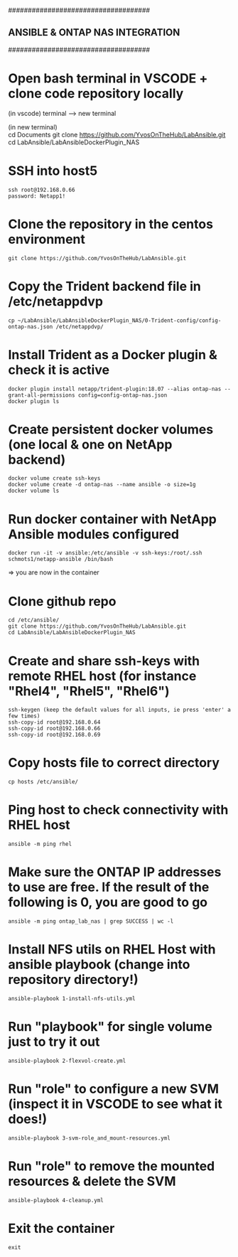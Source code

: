 ####################################
## ANSIBLE & ONTAP NAS INTEGRATION
####################################

# Open bash terminal in VSCODE + clone code repository locally
(in vscode) 
    terminal --> new terminal 

(in new terminal)  
    cd Documents
    git clone https://github.com/YvosOnTheHub/LabAnsible.git 
    cd LabAnsible/LabAnsibleDockerPlugin_NAS

# SSH into host5
    ssh root@192.168.0.66
    password: Netapp1!

# Clone the repository in the centos environment
    git clone https://github.com/YvosOnTheHub/LabAnsible.git

# Copy the Trident backend file in /etc/netappdvp
    cp ~/LabAnsible/LabAnsibleDockerPlugin_NAS/0-Trident-config/config-ontap-nas.json /etc/netappdvp/

# Install Trident as a Docker plugin & check it is active
    docker plugin install netapp/trident-plugin:18.07 --alias ontap-nas --grant-all-permissions config=config-ontap-nas.json 
    docker plugin ls

# Create persistent docker volumes (one local & one on NetApp backend)
    docker volume create ssh-keys 
    docker volume create -d ontap-nas --name ansible -o size=1g 
    docker volume ls 

# Run docker container with NetApp Ansible modules configured
    docker run -it -v ansible:/etc/ansible -v ssh-keys:/root/.ssh schmots1/netapp-ansible /bin/bash

=>  you are now in the container

# Clone github repo
    cd /etc/ansible/ 
    git clone https://github.com/YvosOnTheHub/LabAnsible.git 
    cd LabAnsible/LabAnsibleDockerPlugin_NAS 

# Create and share ssh-keys with remote RHEL host (for instance "Rhel4", "Rhel5", "Rhel6")
    ssh-keygen (keep the default values for all inputs, ie press 'enter' a few times)
    ssh-copy-id root@192.168.0.64
    ssh-copy-id root@192.168.0.66
    ssh-copy-id root@192.168.0.69

# Copy hosts file to correct directory
    cp hosts /etc/ansible/

# Ping host to check connectivity with RHEL host 
    ansible -m ping rhel

# Make sure the ONTAP IP addresses to use are free. If the result of the following is 0, you are good to go
    ansible -m ping ontap_lab_nas | grep SUCCESS | wc -l

# Install NFS utils on RHEL Host with ansible playbook  (change into repository directory!)
    ansible-playbook 1-install-nfs-utils.yml

# Run "playbook" for single volume just to try it out
    ansible-playbook 2-flexvol-create.yml

# Run "role" to configure a new SVM (inspect it in VSCODE to see what it does!)
    ansible-playbook 3-svm-role_and_mount-resources.yml 

# Run "role" to remove the mounted resources & delete the SVM
    ansible-playbook 4-cleanup.yml 

# Exit the container
    exit

